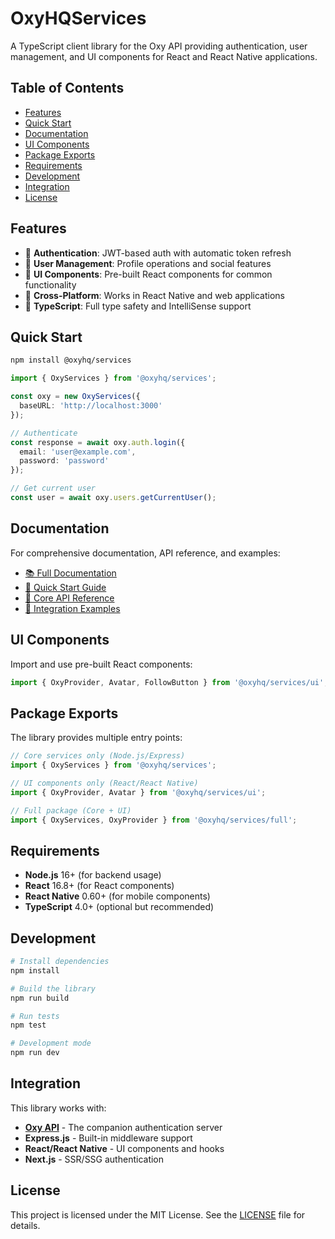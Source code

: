 # OxyHQServices

A TypeScript client library for the Oxy API providing authentication, user management, and UI components for React and React Native applications.

## Table of Contents

- [Features](#features)
- [Quick Start](#quick-start)
- [Documentation](#documentation)
- [UI Components](#ui-components)
- [Package Exports](#package-exports)
- [Requirements](#requirements)
- [Development](#development)
- [Integration](#integration)
- [License](#license)

## Features

- 🔐 **Authentication**: JWT-based auth with automatic token refresh
- 👥 **User Management**: Profile operations and social features
- 🎨 **UI Components**: Pre-built React components for common functionality
- 📱 **Cross-Platform**: Works in React Native and web applications
- 🔧 **TypeScript**: Full type safety and IntelliSense support

## Quick Start

```bash
npm install @oxyhq/services
```

```typescript
import { OxyServices } from '@oxyhq/services';

const oxy = new OxyServices({
  baseURL: 'http://localhost:3000'
});

// Authenticate
const response = await oxy.auth.login({
  email: 'user@example.com',
  password: 'password'
});

// Get current user
const user = await oxy.users.getCurrentUser();
```

## Documentation

For comprehensive documentation, API reference, and examples:

- [📚 Full Documentation](./docs/README.md)
- [🚀 Quick Start Guide](./docs/quick-start.md)
- [🔐 Core API Reference](./docs/core-api.md)
- [💼 Integration Examples](./docs/examples/)

## UI Components

Import and use pre-built React components:

```typescript
import { OxyProvider, Avatar, FollowButton } from '@oxyhq/services/ui';
```

## Package Exports

The library provides multiple entry points:

```typescript
// Core services only (Node.js/Express)
import { OxyServices } from '@oxyhq/services';

// UI components only (React/React Native)
import { OxyProvider, Avatar } from '@oxyhq/services/ui';

// Full package (Core + UI)
import { OxyServices, OxyProvider } from '@oxyhq/services/full';
```

## Requirements

- **Node.js** 16+ (for backend usage)
- **React** 16.8+ (for React components)
- **React Native** 0.60+ (for mobile components)
- **TypeScript** 4.0+ (optional but recommended)

## Development

```bash
# Install dependencies
npm install

# Build the library
npm run build

# Run tests
npm test

# Development mode
npm run dev
```

## Integration

This library works with:
- **[Oxy API](../oxy-api/)** - The companion authentication server
- **Express.js** - Built-in middleware support
- **React/React Native** - UI components and hooks
- **Next.js** - SSR/SSG authentication

## License

This project is licensed under the MIT License. See the [LICENSE](LICENSE) file for details.
